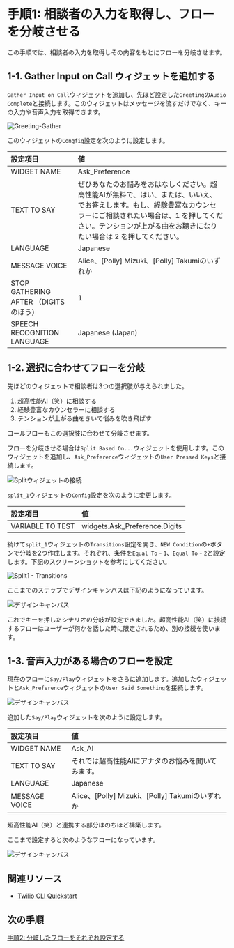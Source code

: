 #  手順1: 相談者の入力を取得し、フローを分岐させる

この手順では、相談者の入力を取得しその内容をもとにフローを分岐させます。

## 1-1. Gather Input on Call ウィジェットを追加する

`Gather Input on Call`ウィジェットを追加し、先ほど設定した`Greeting`の`Audio Complete`と接続します。このウィジェットはメッセージを流すだけでなく、キーの入力や音声入力を取得できます。

![Greeting-Gather](../assets/02-Gather.png)

このウィジェットの`Congfig`設定を次のように設定します。

|設定項目|値|
|:----|:----|
|WIDGET NAME| Ask_Preference |
|TEXT TO SAY| ぜひあなたのお悩みをおはなしください。超高性能AIが無料で、はい、または、いいえ、でお答えします。もし、経験豊富なカウンセラーにご相談されたい場合は、1 を押してください。テンションが上がる曲をお聴きになりたい場合は 2 を押してください。|
|LANGUAGE|Japanese|
|MESSAGE VOICE| Alice、\[Polly\] Mizuki、\[Polly\] Takumiのいずれか|
|STOP GATHERING AFTER （DIGITSのほう）|1|
|SPEECH RECOGNITION LANGUAGE|Japanese (Japan)|
  

## 1-2. 選択に合わせてフローを分岐

先ほどのウィジェットで相談者は3つの選択肢が与えられました。

1. 超高性能AI（笑）に相談する
2. 経験豊富なカウンセラーに相談する
3. テンションが上がる曲をきいて悩みを吹き飛ばす

コールフローもこの選択肢に合わせて分岐させます。

フローを分岐させる場合は`Split Based On...`ウィジェットを使用します。このウィジェットを追加し、`Ask_Preference`ウィジェットの`User Pressed Keys`と接続します。

![Splitウィジェットの接続](../assets/02-Split.png)

`split_1`ウィジェットの`Config`設定を次のように変更します。

|設定項目|値|
|:----|:----|
|VARIABLE TO TEST| widgets.Ask_Preference.Digits |

続けて`split_1`ウィジェットの`Transitions`設定を開き、`NEW Condition`の`+`ボタンで分岐を2つ作成します。それぞれ、条件を`Equal To` - `1`、`Equal To` - `2`と設定します。下記のスクリーンショットを参考にしてください。

![Split1 - Transitions](../assets/02-Split-Transitions.png)

ここまでのステップでデザインキャンバスは下記のようになっています。

![デザインキャンバス](../assets/02-Split-done.png)

これでキーを押したシナリオの分岐が設定できました。超高性能AI（笑）に接続するフローはユーザーが何かを話した時に限定されるため、別の接続を使います。

## 1-3. 音声入力がある場合のフローを設定

現在のフローに`Say/Play`ウィジェットをさらに追加します。追加したウィジェットと`Ask_Preference`ウィジェットの`User Said Something`を接続します。

![デザインキャンバス](../assets/02-Speech-Recognition.png)

追加した`Say/Play`ウィジェットを次のように設定します。

|設定項目|値|
|:----|:----|
|WIDGET NAME| Ask_AI |
|TEXT TO SAY| それでは超高性能AIにアナタのお悩みを聞いてみます。|
|LANGUAGE|Japanese|
|MESSAGE VOICE| Alice、\[Polly\] Mizuki、\[Polly\] Takumiのいずれか|

超高性能AI（笑）と連携する部分はのちほど構築します。

ここまで設定すると次のようなフローになっています。

![デザインキャンバス](../assets/02-Split-Speech.png)

## 関連リソース

- [Twilio CLI Quickstart](https://www.twilio.com/docs/twilio-cli/quickstart)


## 次の手順
[手順2: 分岐したフローをそれぞれ設定する](02-Setting-Wdigets.md)
